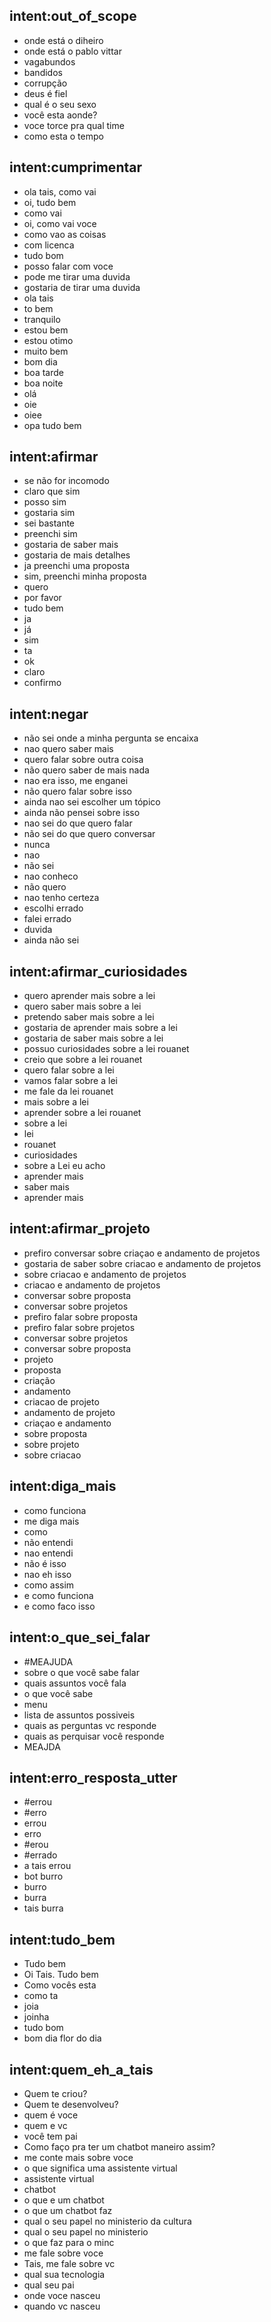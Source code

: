 ## intent:out_of_scope
- onde está o diheiro
- onde está o pablo vittar
- vagabundos
- bandidos
- corrupção
- deus é fiel
- qual é o seu sexo
- você esta aonde?
- voce torce pra qual time
- como esta o tempo

## intent:cumprimentar
- ola tais, como vai
- oi, tudo bem
- como vai
- oi, como vai voce
- como vao as coisas
- com licenca
- tudo bom
- posso falar com voce
- pode me tirar uma duvida
- gostaria de tirar uma duvida
- ola tais
- to bem
- tranquilo
- estou bem
- estou otimo
- muito bem
- bom dia
- boa tarde
- boa noite
- olá
- oie
- oiee
- opa tudo bem

## intent:afirmar
- se não for incomodo
- claro que sim
- posso sim
- gostaria sim
- sei bastante
- preenchi sim
- gostaria de saber mais
- gostaria de mais detalhes
- ja preenchi uma proposta
- sim, preenchi minha proposta
- quero
- por favor
- tudo bem
- ja
- já
- sim
- ta
- ok
- claro
- confirmo

## intent:negar
- não sei onde a minha pergunta se encaixa
- nao quero saber mais
- quero falar sobre outra coisa
- não quero saber de mais nada
- nao era isso, me enganei
- não quero falar sobre isso
- ainda nao sei escolher um tópico
- ainda não pensei sobre isso
- nao sei do que quero falar
- não sei do que quero conversar
- nunca
- nao
- não sei
- nao conheco
- não quero
- nao tenho certeza
- escolhi errado
- falei errado
- duvida
- ainda não sei

## intent:afirmar_curiosidades
- quero aprender mais sobre a lei
- quero saber mais sobre a lei
- pretendo saber mais sobre a lei
- gostaria de aprender mais sobre a lei
- gostaria de saber mais sobre a lei
- possuo curiosidades sobre a lei rouanet
- creio que sobre a lei rouanet
- quero falar sobre a lei
- vamos falar sobre a lei
- me fale da lei rouanet
- mais sobre a lei
- aprender sobre a lei rouanet
- sobre a lei
- lei
- rouanet
- curiosidades
- sobre a Lei eu acho
- aprender mais
- saber mais
- aprender mais

## intent:afirmar_projeto
- prefiro conversar sobre criaçao e andamento de projetos
- gostaria de saber sobre criacao e andamento de projetos
- sobre criacao e andamento de projetos
- criacao e andamento de projetos
- conversar sobre proposta
- conversar sobre projetos
- prefiro falar sobre proposta
- prefiro falar sobre projetos
- conversar sobre projetos
- conversar sobre proposta
- projeto
- proposta
- criação
- andamento
- criacao de projeto
- andamento de projeto
- criaçao e andamento
- sobre proposta
- sobre projeto
- sobre criacao


## intent:diga_mais
- como funciona
- me diga mais
- como
- não entendi
- nao entendi
- não é isso
- nao eh isso
- como assim
- e como funciona
- e como faco isso


## intent:o_que_sei_falar
- #MEAJUDA
- sobre o que você sabe falar
- quais assuntos você fala
- o que você sabe 
- menu
- lista de assuntos possiveis
- quais as perguntas vc responde
- quais as perquisar você responde
- MEAJDA

## intent:erro_resposta_utter
- #errou
- #erro
- errou
- erro
- #erou
- #errado
- a tais errou
- bot burro
- burro
- burra
- tais burra


## intent:tudo_bem
- Tudo bem
- Oi Tais. Tudo bem
- Como vocês esta
- como ta
- joia
- joinha
- tudo bom
- bom dia flor do dia


## intent:quem_eh_a_tais
- Quem te criou? 
- Quem te desenvolveu? 
- quem é voce
- quem e vc
- você tem pai
- Como faço pra ter um chatbot maneiro assim?
- me conte mais sobre voce
- o que significa uma assistente virtual
- assistente virtual
- chatbot
- o que e um chatbot
- o que um chatbot faz
- qual o seu papel no ministerio da cultura
- qual o seu papel no ministerio
- o que faz para o minc
- me fale sobre voce
- Tais, me fale sobre vc
- qual sua tecnologia
- qual seu pai
- onde voce nasceu
- quando vc nasceu





